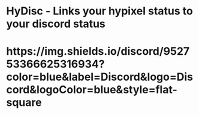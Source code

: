 <h1>HyDisc - Links your hypixel status to your discord status<h1/>
https://img.shields.io/discord/952753366625316934?color=blue&label=Discord&logo=Discord&logoColor=blue&style=flat-square
